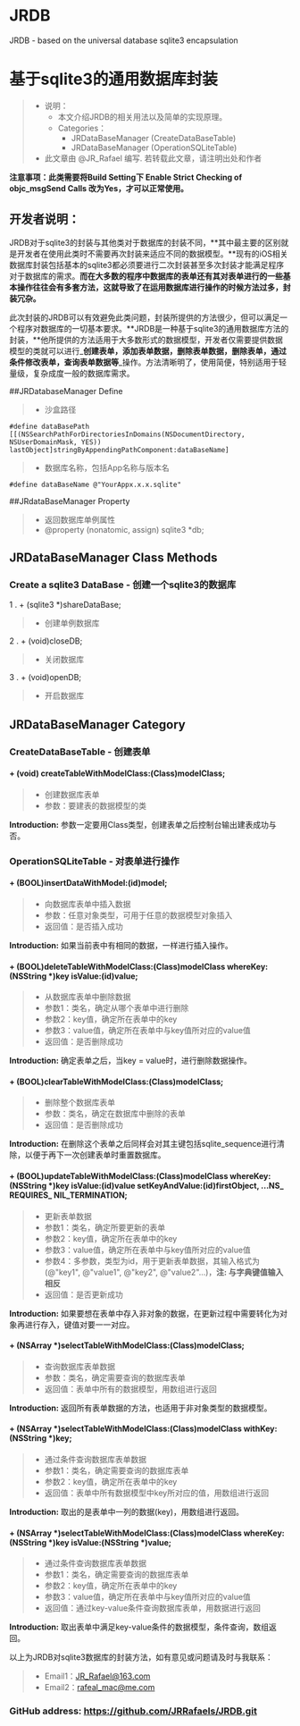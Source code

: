 # JRDB
JRDB - based on the universal database sqlite3 encapsulation
# 基于sqlite3的通用数据库封装
>* 说明：
>	* 本文介绍JRDB的相关用法以及简单的实现原理。
>	* Categories：
>		* JRDataBaseManager (CreateDataBaseTable)
>		* JRDataBaseManager (OperationSQLiteTable)
>* 此文章由 @JR_Rafael 编写. 若转载此文章，请注明出处和作者

**注意事项：此类需要将Build Setting下 Enable Strict Checking of objc_msgSend Calls 改为Yes，才可以正常使用。**

## 开发者说明：
JRDB对于sqlite3的封装与其他类对于数据库的封装不同，**其中最主要的区别就是开发者在使用此类时不需要再次封装来适应不同的数据模型。**现有的iOS相关数据库封装包括基本的sqlite3都必须要进行二次封装甚至多次封装才能满足程序对于数据库的需求。**而在大多数的程序中数据库的表单还有其对表单进行的一些基本操作往往会有多套方法，这就导致了在运用数据库进行操作的时候方法过多，封装冗杂。**

此次封装的JRDB可以有效避免此类问题，封装所提供的方法很少，但可以满足一个程序对数据库的一切基本要求。**JRDB是一种基于sqlite3的通用数据库方法的封装，**他所提供的方法适用于大多数形式的数据模型，开发者仅需要提供数据模型的类就可以进行_**创建表单，添加表单数据，删除表单数据，删除表单，通过条件修改表单，查询表单数据等**_操作。方法清晰明了，使用简便，特别适用于轻量级，复杂成度一般的数据库需求。


##JRDatabaseManager Define
> * 沙盒路径

```oc
#define dataBasePath [[(NSSearchPathForDirectoriesInDomains(NSDocumentDirectory, NSUserDomainMask, YES)) lastObject]stringByAppendingPathComponent:dataBaseName]
```
> * 数据库名称，包括App名称与版本名

```oc
#define dataBaseName @"YourAppx.x.x.sqlite"
```


##JRdataBaseManager Property
> * 返回数据库单例属性
> * @property (nonatomic, assign) sqlite3 *db; 

## JRDataBaseManager Class Methods
### Create a sqlite3 DataBase -	创建一个sqlite3的数据库
1 . + (sqlite3 *)shareDataBase;
> * 创建单例数据库

2 . + (void)closeDB;
> * 关闭数据库

3 . + (void)openDB;
> * 开启数据库 



## JRDataBaseManager Category
### CreateDataBaseTable -	创建表单
#### + (void) createTableWithModelClass:(Class)modelClass;
> * 创建数据库表单
>  * 参数：要建表的数据模型的类

**Introduction:** 参数一定要用Class类型，创建表单之后控制台输出建表成功与否。

### OperationSQLiteTable -	对表单进行操作
#### + (BOOL)insertDataWithModel:(id)model;
> * 向数据库表单中插入数据
> * 参数：任意对象类型，可用于任意的数据模型对象插入
> * 返回值：是否插入成功

**Introduction:** 如果当前表中有相同的数据，一样进行插入操作。

#### + (BOOL)deleteTableWithModelClass:(Class)modelClass whereKey:(NSString *)key isValue:(id)value;
> * 从数据库表单中删除数据
> * 参数1：类名，确定从哪个表单中进行删除
> * 参数2：key值，确定所在表单中的key
> * 参数3：value值，确定所在表单中与key值所对应的value值
> * 返回值：是否删除成功

**Introduction:** 确定表单之后，当key = value时，进行删除数据操作。

#### + (BOOL)clearTableWithModelClass:(Class)modelClass;
> * 删除整个数据库表单
> * 参数：类名，确定在数据库中删除的表单
> * 返回值：是否删除成功

**Introduction:** 在删除这个表单之后同样会对其主键包括sqlite_sequence进行清除，以便于再下一次创建表单时重置数据库。

#### + (BOOL)updateTableWithModelClass:(Class)modelClass whereKey:(NSString *)key isValue:(id)value setKeyAndValue:(id)firstObject, ...NS_ REQUIRES_ NIL_TERMINATION;
> * 更新表单数据
> * 参数1：类名，确定所要更新的表单
> * 参数2：key值，确定所在表单中的key
> * 参数3：value值，确定所在表单中与key值所对应的value值
> * 参数4：多参数，类型为id，用于更新表单数据，其输入格式为(@"key1", @"value1", @"key2", @"value2"...)，**注: 与字典键值输入相反**
> * 返回值：是否更新成功

**Introduction:** 如果要想在表单中存入非对象的数据，在更新过程中需要转化为对象再进行存入，键值对要一一对应。

#### + (NSArray *)selectTableWithModelClass:(Class)modelClass;
> * 查询数据库表单数据
> * 参数：类名，确定需要查询的数据库表单
> * 返回值：表单中所有的数据模型，用数组进行返回

**Introduction:** 返回所有表单数据的方法，也适用于非对象类型的数据模型。

#### + (NSArray *)selectTableWithModelClass:(Class)modelClass withKey:(NSString *)key;
> * 通过条件查询数据库表单数据
> * 参数1：类名，确定需要查询的数据库表单
> * 参数2：key值，确定所在表单中的key
> * 返回值：表单中所有数据模型中key所对应的值，用数组进行返回

**Introduction:** 取出的是表单中一列的数据(key)，用数组进行返回。

#### + (NSArray *)selectTableWithModelClass:(Class)modelClass whereKey:(NSString *)key isValue:(NSString *)value;
> * 通过条件查询数据库表单数据
> * 参数1：类名，确定需要查询的数据库表单
> * 参数2：key值，确定所在表单中的key
> * 参数3：value值，确定所在表单中与key值所对应的value值
> * 返回值：通过key-value条件查询数据库表单，用数据进行返回

**Introduction:** 取出表单中满足key-value条件的数据模型，条件查询，数组返回。

以上为JRDB对sqlite3数据库的封装方法，如有意见或问题请及时与我联系：
> * Email1：JR_Rafael@163.com
> * Email2：rafeal_mac@me.com

### GitHub address: https://github.com/JRRafaels/JRDB.git

